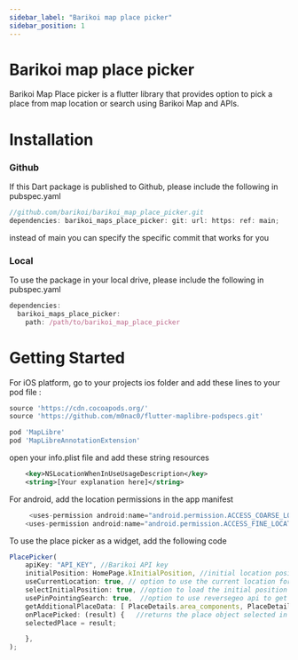 ```yaml
---
sidebar_label: "Barikoi map place picker"
sidebar_position: 1
---
```


<head>
  <title>Barikoi Documentation</title>
</head>

# Barikoi map place picker

Barikoi Map Place picker is a flutter library that provides option to pick a place from map location or search using Barikoi Map and APIs.

# Installation

<h3>Github</h3>
If this Dart package is published to Github, please include the following in pubspec.yaml

```js
//github.com/barikoi/barikoi_map_place_picker.git
dependencies: barikoi_maps_place_picker: git: url: https: ref: main;
```

instead of main you can specify the specific commit that works for you

<h3>Local</h3>
To use the package in your local drive, please include the following in pubspec.yaml

```js
dependencies:
  barikoi_maps_place_picker:
    path: /path/to/barikoi_map_place_picker
```

# Getting Started

For iOS platform, go to your projects ios folder and add these lines to your pod file :

```js
source 'https://cdn.cocoapods.org/'
source 'https://github.com/m0nac0/flutter-maplibre-podspecs.git'

pod 'MapLibre'
pod 'MapLibreAnnotationExtension'
```

open your info.plist file and add these string resources

```xml ...
    <key>NSLocationWhenInUseUsageDescription</key>
    <string>[Your explanation here]</string>
```

For android, add the location permissions in the app manifest

```js
     <uses-permission android:name="android.permission.ACCESS_COARSE_LOCATION"/>
    <uses-permission android:name="android.permission.ACCESS_FINE_LOCATION"/>
```

To use the place picker as a widget, add the following code

```js
PlacePicker(
    apiKey: "API_KEY", //Barikoi API key
    initialPosition: HomePage.kInitialPosition, //initial location position to start the map with
    useCurrentLocation: true, // option to use the current location for picking a place, true by default
    selectInitialPosition: true, //option to load the initial position to start the map with
    usePinPointingSearch: true,  //option to use reversegeo api to get place from location point, default value is true
    getAdditionalPlaceData: [ PlaceDetails.area_components, PlaceDetails.addr_components, PlaceDetails.district ] //option to retrive addtional place data, will count extra api calls
    onPlacePicked: (result) {   //returns the place object selected in the place picker
    selectedPlace = result;

    },
);
```
